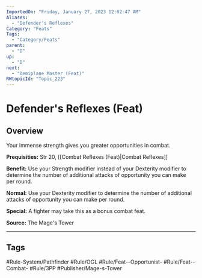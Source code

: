 ```yaml
---
ImportedOn: "Friday, January 27, 2023 12:02:47 AM"
Aliases:
  - "Defender's Reflexes"
Category: "Feats"
Tags:
  - "Category/Feats"
parent:
  - "D"
up:
  - "D"
next:
  - "Demiplane Master (Feat)"
RWtopicId: "Topic_223"
---
```

# Defender's Reflexes (Feat)
## Overview
Your immense strength gives you greater opportunities in combat.

**Prequisities:** Str 20, [[Combat Reflexes (Feat)|Combat Reflexes]]

**Benefit:** Use your Strength modifier instead of your Dexterity modifier to determine the number of additional attacks of opportunity you can make per round.

**Normal:** Use your Dexterity modifier to determine the number of additional attacks of opportunity you can make per round.

**Special:** A fighter may take this as a bonus combat feat.

**Source:** The Mage's Tower


---
## Tags
#Rule-System/Pathfinder #Rule/OGL #Rule/Feat--Opportunist- #Rule/Feat--Combat- #Rule/3PP #Publisher/Mage-s-Tower

